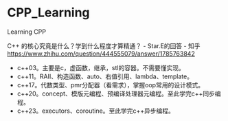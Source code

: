 # CPP_Learning
Learning CPP

C++ 的核心究竟是什么？学到什么程度才算精通？ - Star.E的回答 - 知乎
https://www.zhihu.com/question/444555079/answer/1785763842

- c++03。主要是c，虚函数，继承，stl的容器。不需要懂实现。
- c++11。RAII、构造函数、auto、右值引用、lambda、template。
- c++17。代数类型、pmr分配器（看需求），掌握oop常用的设计模式。
- c++20。concept、模版元编程、预编译处理器元编程。至此学完c++同步编程。
- c++23。executors、coroutine。至此学完c++异步编程。
